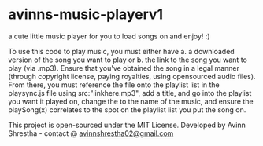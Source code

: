 # avinns-music-playerv1
a cute little music player for you to load songs on and enjoy! :)

To use this code to play music, you must either have a. a downloaded version of the song you want to play or b. the link to the song you want to play (via .mp3). Ensure that you've obtained the song in a legal manner (through copyright license, paying royalties, using opensourced audio files). From there, you must reference the file onto the playlist list in the playsync.js file using src:"linkhere.mp3", add a title, and go into the playlist you want it played on, change the <span> to the name of the music, and ensure the playSong(x) correlates to the spot on the playlist list you put the song on. 

This project is open-sourced under the MIT License.
Developed by Avinn Shrestha - contact @ avinnshrestha02@gmail.com
